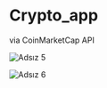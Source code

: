 # Crypto_app

via CoinMarketCap API

![Adsız 5](https://user-images.githubusercontent.com/81583706/170290705-32efdcec-019c-480f-afcf-b644103481c7.png)

![Adsız 6](https://user-images.githubusercontent.com/81583706/170290761-7697a3eb-87b9-433d-bbdf-1c2e4099bc4f.png)

